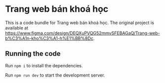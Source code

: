 
  # Trang web bán khoá học

  This is a code bundle for Trang web bán khoá học. The original project is available at https://www.figma.com/design/DEQXuPVQG52mmvSFEBAGaQ/Trang-web-b%C3%A1n-kho%C3%A1-h%E1%BB%8Dc.

  ## Running the code

  Run `npm i` to install the dependencies.

  Run `npm run dev` to start the development server.
  
